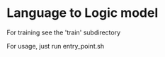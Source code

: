 # Language to Logic model

For training see the 'train' subdirectory

For usage, just run entry_point.sh


